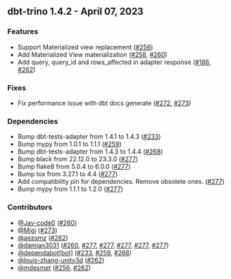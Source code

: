 ## dbt-trino 1.4.2 - April 07, 2023
### Features
- Support Materialized view replacement ([#256](https://github.com/starburstdata/dbt-trino/pull/256))
- Add Materialized View materialization ([#258](https://github.com/starburstdata/dbt-trino/issues/258), [#260](https://github.com/starburstdata/dbt-trino/pull/260))
- Add query, query_id and rows_affected in adapter response ([#186](https://github.com/starburstdata/dbt-trino/issues/186), [#262](https://github.com/starburstdata/dbt-trino/pull/262))
### Fixes
- Fix performance issue with dbt docs generate ([#272](https://github.com/starburstdata/dbt-trino/issues/272), [#273](https://github.com/starburstdata/dbt-trino/pull/273))
### Dependencies
- Bump dbt-tests-adapter from 1.4.1 to 1.4.3 ([#233](https://github.com/starburstdata/dbt-trino/pull/233))
- Bump mypy from 1.0.1 to 1.1.1 ([#259](https://github.com/starburstdata/dbt-trino/pull/259))
- Bump dbt-tests-adapter from 1.4.3 to 1.4.4 ([#268](https://github.com/starburstdata/dbt-trino/pull/268))
- Bump black from 22.12.0 to 23.3.0 ([#277](https://github.com/starburstdata/dbt-trino/pull/277))
- Bump flake8 from 5.0.4 to 6.0.0 ([#277](https://github.com/starburstdata/dbt-trino/pull/277))
- Bump tox from 3.27.1 to 4.4 ([#277](https://github.com/starburstdata/dbt-trino/pull/277))
- Add compatibility pin for dependencies. Remove obsolete ones. ([#277](https://github.com/starburstdata/dbt-trino/pull/277))
- Bump mypy from 1.1.1 to 1.2.0 ([#277](https://github.com/starburstdata/dbt-trino/pull/277))

### Contributors
- [@Jay-code0](https://github.com/Jay-code0) ([#260](https://github.com/starburstdata/dbt-trino/pull/260))
- [@Migi](https://github.com/Migi) ([#273](https://github.com/starburstdata/dbt-trino/pull/273))
- [@aezomz](https://github.com/aezomz) ([#262](https://github.com/starburstdata/dbt-trino/pull/262))
- [@damian3031](https://github.com/damian3031) ([#260](https://github.com/starburstdata/dbt-trino/pull/260), [#277](https://github.com/starburstdata/dbt-trino/pull/277), [#277](https://github.com/starburstdata/dbt-trino/pull/277), [#277](https://github.com/starburstdata/dbt-trino/pull/277), [#277](https://github.com/starburstdata/dbt-trino/pull/277), [#277](https://github.com/starburstdata/dbt-trino/pull/277))
- [@dependabot[bot]](https://github.com/dependabot[bot]) ([#233](https://github.com/starburstdata/dbt-trino/pull/233), [#259](https://github.com/starburstdata/dbt-trino/pull/259), [#268](https://github.com/starburstdata/dbt-trino/pull/268))
- [@louis-zhang-unity3d](https://github.com/louis-zhang-unity3d) ([#262](https://github.com/starburstdata/dbt-trino/pull/262))
- [@mdesmet](https://github.com/mdesmet) ([#256](https://github.com/starburstdata/dbt-trino/pull/256), [#262](https://github.com/starburstdata/dbt-trino/pull/262))
